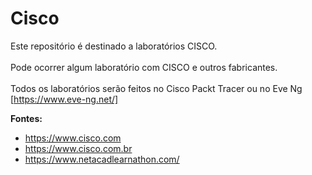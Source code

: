 # Cisco

Este repositório é destinado a laboratórios CISCO. <br> </br>
Pode ocorrer algum laboratório com CISCO e outros fabricantes. <br> </br>
Todos os laboratórios serão feitos no Cisco Packt Tracer ou no Eve Ng [https://www.eve-ng.net/]

**Fontes:**
* https://www.cisco.com
* https://www.cisco.com.br
* https://www.netacadlearnathon.com/
